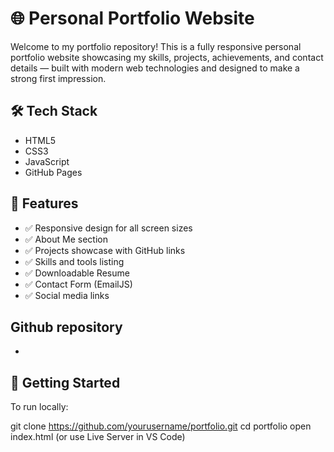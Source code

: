 
# 🌐 Personal Portfolio Website

Welcome to my portfolio repository! This is a fully responsive personal portfolio website showcasing my skills, projects, achievements, and contact details — built with modern web technologies and designed to make a strong first impression.



## 🛠️ Tech Stack

- HTML5  
- CSS3  
- JavaScript    
- GitHub Pages 


## 📂 Features

- ✅ Responsive design for all screen sizes
- ✅ About Me section
- ✅ Projects showcase with GitHub links
- ✅ Skills and tools listing
- ✅ Downloadable Resume
- ✅ Contact Form (EmailJS)
- ✅ Social media links


## Github repository
-

## 🚀 Getting Started

To run locally:

git clone https://github.com/yourusername/portfolio.git
cd portfolio
open index.html (or use Live Server in VS Code)
